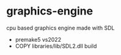 # graphics-engine
cpu based graphics engine made with SDL

- premake5 vs2022
- COPY libraries/lib/SDL2.dll build